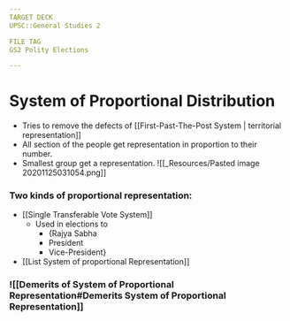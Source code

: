 ```yaml
---
TARGET DECK
UPSC::General Studies 2

FILE TAG
GS2 Polity Elections

---
```

# System of Proportional Distribution
- Tries to remove the defects of [[First-Past-The-Post System \| territorial representation]]
- All section of the people get representation in proportion to their number.
- Smallest group get a representation.
 ![[_Resources/Pasted image 20201125031054.png]] 
### Two kinds of proportional representation:
- [[Single Transferable Vote System]]
	- Used in elections to 
		- {Rajya Sabha
		- President
		- Vice-President}
- [[List System  of proportional Representation]]
<!--ID: 1606267016842-->


### ![[Demerits of System of Proportional Representation#Demerits System of Proportional Representation]]
